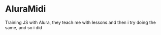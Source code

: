 # AluraMidi
Training JS with Alura, they teach me with lessons and then i try doing the same, and so i did
